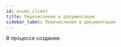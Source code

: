 ```yaml
---
id: enums_client
title: Перечисления в документации
sidebar_label: Перечисления в документации
---
```


В процессе создания.

